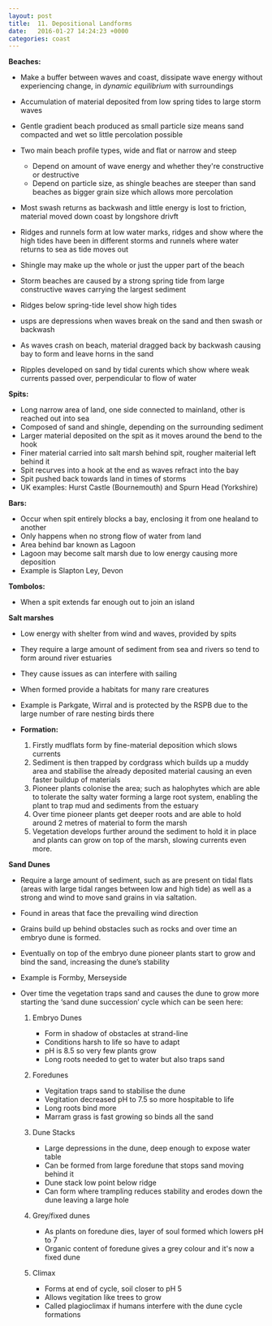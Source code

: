 ```yaml
---
layout: post
title:  11. Depositional Landforms
date:   2016-01-27 14:24:23 +0000
categories: coast
---
```


**Beaches:**

* Make a buffer between waves and coast, dissipate wave energy without experiencing change, in *dynamic equilibrium* with surroundings
* Accumulation of material deposited from low spring tides to large storm waves
* Gentle gradient beach produced as small particle size means sand compacted and wet so little percolation possible
* Two main beach profile types, wide and flat or narrow and steep
	* Depend on amount of wave energy and whether they're constructive or destructive
	* Depend on particle size, as shingle beaches are steeper than sand beaches as bigger grain size which allows more percolation
* Most swash returns as backwash and little energy is lost to friction, material moved down coast by longshore drivft
* Ridges and runnels form at low water marks, ridges and show where the high tides have been in different storms and runnels where water returns to sea as tide moves out
* Shingle may make up the whole or just the upper part of the beach
* Storm beaches are caused by a strong spring tide from large constructive waves carrying the largest sediment
* Ridges below spring-tide level show high tides

* usps are depressions when waves break on the sand and then swash or backwash 
* As waves crash on beach, material dragged back by backwash causing bay to form and leave horns in the sand
* Ripples developed on sand by tidal curents which show where weak currents passed over, perpendicular to flow of water

**Spits:**

* Long narrow area of land, one side connected to mainland, other is reached out into sea 
* Composed of sand and shingle, depending on the surrounding sediment
* Larger material deposited on the spit as it moves around the bend to the hook
* Finer material carried into salt marsh behind spit, rougher maiterial left behind it
* Spit recurves into a hook at the end as waves refract into the bay
* Spit pushed back towards land in times of storms
* UK examples: Hurst Castle (Bournemouth) and Spurn Head (Yorkshire)

**Bars:**

* Occur when spit entirely blocks a bay, enclosing it from one healand to another
* Only happens when no strong flow of water from land
* Area behind bar known as Lagoon
* Lagoon may become salt marsh due to low energy causing more deposition
* Example is Slapton Ley, Devon

**Tombolos:**

* When a spit extends far enough out to join an island

**Salt marshes**

* Low energy with shelter from wind and waves, provided by spits 
* They require a large amount of sediment from sea and rivers so tend to form around river estuaries
* They cause issues as can interfere with sailing
* When formed provide a habitats for many rare creatures
* Example is Parkgate, Wirral and is protected by the RSPB due to the large number of rare nesting birds there


* **Formation:**	
	1. Firstly mudflats form by fine-material deposition which slows currents
	2. Sediment is then trapped by cordgrass which builds up a muddy area and stabilise the already deposited material causing an even faster buildup of materials
	3. Pioneer plants colonise the area; such as halophytes which are able to tolerate the salty water forming a large root system, enabling the plant to trap mud and sediments from the estuary
	4. Over time pioneer plants get deeper roots and are able to hold around 2 metres of material to form the marsh
	5. Vegetation develops further around the sediment to hold it in place and plants can grow on top of the marsh, slowing currents even more.


**Sand Dunes**

* Require a large amount of sediment, such as are present on tidal flats (areas with large tidal ranges between low and high tide) as well as a strong and wind to move sand grains in via saltation.
* Found in areas that face the prevailing wind direction
* Grains build up behind obstacles such as rocks and over time an embryo dune is formed.
* Eventually on top of the embryo dune pioneer plants start to grow and bind the sand, increasing the dune’s stability
* Example is Formby, Merseyside 
* Over time the vegetation traps sand and causes the dune to grow more starting the ‘sand dune succession’ cycle which can be seen here:

	1. Embryo Dunes
		* Form in shadow of obstacles at strand-line
		* Conditions harsh to life so have to adapt
		* pH is 8.5 so very few plants grow
		* Long roots needed to get to water but also traps sand
		
	2. Foredunes
		* Vegitation traps sand to stabilise the dune
		* Vegitation decreased pH to 7.5 so more hospitable to life
		* Long roots bind more
		* Marram grass is fast growing so binds all the sand

	3. Dune Stacks
		* Large depressions in the dune, deep enough to expose water table
		* Can be formed from large foredune that stops sand moving behind it
		* Dune stack low point below ridge
		* Can form where trampling reduces stability and erodes down the dune leaving a large hole
	
	4. Grey/fixed dunes
		* As plants on foredune dies, layer of soul formed which lowers pH to 7
		* Organic content of foredune gives a grey colour and it's now a fixed dune
	
	5. Climax
		* Forms at end of cycle, soil closer to pH 5
		* Allows vegitation like trees to grow
		* Called plagioclimax if humans interfere with the dune cycle formations
